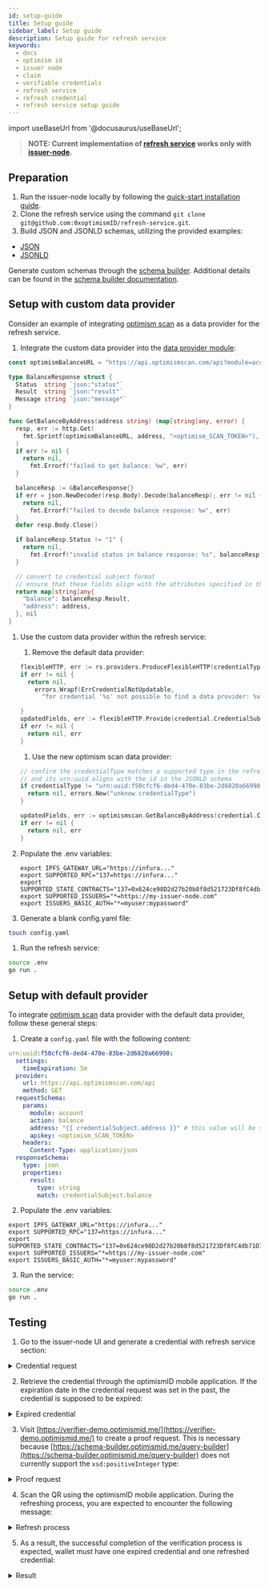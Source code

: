 ```yaml
---
id: setup-guide
title: Setup guide
sidebar_label: Setup guide
description: Setup guide for refresh service
keywords:
  - docs
  - optimism id
  - issuer node
  - claim
  - verifiable credentials
  - refresh service
  - refresh credential
  - refresh service setup guide
---
```


import useBaseUrl from '@docusaurus/useBaseUrl';

> **NOTE: Current implementation of [refresh service](https://github.com/0xoptimismID/refresh-service) works only with [issuer-node](https://github.com/0xoptimismID/issuer-node/).**

## Preparation

1. Run the issuer-node locally by following the [quick-start installation guide](https://github.com/0xoptimismID/issuer-node/#quick-start-installation).
1. Clone the refresh service using the command `git clone git@github.com:0xoptimismID/refresh-service.git`.
1. Build JSON and JSONLD schemas, utilizing the provided examples:

- [JSON](https://raw.githubusercontent.com/iden3/claim-schema-vocab/main/schemas/json/non-zero-balance.json)
- [JSONLD](https://raw.githubusercontent.com/iden3/claim-schema-vocab/main/schemas/json-ld/non-zero-balance.jsonld)

Generate custom schemas through the [schema builder](https://schema-builder.optimismid.me/builder). Additional details can be found in the [schema builder documentation](/docs/issuer/schema-builder/).

## Setup with custom data provider

Consider an example of integrating [optimism scan](https://optimismscan.com/) as a data provider for the refresh service.

1. Integrate the custom data provider into the [data provider module](https://github.com/0xoptimismID/refresh-service/tree/main/providers):

```go
const optimismBalanceURL = "https://api.optimismscan.com/api?module=account&action=balance&address=%s&apikey=%s"

type BalanceResponse struct {
  Status  string `json:"status"`
  Result  string `json:"result"`
  Message string `json:"message"`
}

func GetBalanceByAddress(address string) (map[string]any, error) {
  resp, err := http.Get(
    fmt.Sprintf(optimismBalanceURL, address, "<optimism_SCAN_TOKEN>"),
  )
  if err != nil {
    return nil,
      fmt.Errorf("failed to get balance: %w", err)
  }

  balanceResp := &BalanceResponse{}
  if err = json.NewDecoder(resp.Body).Decode(balanceResp); err != nil {
    return nil,
      fmt.Errorf("failed to decode balance response: %w", err)
  }
  defer resp.Body.Close()

  if balanceResp.Status != "1" {
    return nil,
      fmt.Errorf("invalid status in balance response: %s", balanceResp.Message)
  }

  // convert to credential subject format
  // ensure that these fields align with the attributes specified in the JSONLD schema.
  return map[string]any{
    "balance": balanceResp.Result,
    "address": address,
  }, nil
}
```

1. Use the custom data provider within the refresh service:

   1. Remove the default data provider:

   ```go
   flexibleHTTP, err := rs.providers.ProduceFlexibleHTTP(credentialType)
   if err != nil {
     return nil,
       errors.Wrapf(ErrCredentialNotUpdatable,
         "for credential '%s' not possible to find a data provider: %v", credential.ID, err)

   }
   updatedFields, err := flexibleHTTP.Provide(credential.CredentialSubject)
   if err != nil {
     return nil, err
   }
   ```

   1. Use the new optimism scan data provider:

   ```go
   // confirm the credentialType matches a supported type in the refresh service,
   // and its urn:uuid aligns with the id in the JSONLD schema
   if credentialType != "urn:uuid:f50cfcf6-ded4-470e-83be-2d6820a66998" {
     return nil, errors.New("unknow credentialType")
   }

   updatedFields, err := optimismscan.GetBalanceByAddress(credential.CredentialSubject["address"].(string))
   if err != nil {
     return nil, err
   }
   ```

1. Populate the .env variables:
   ```
   export IPFS_GATEWAY_URL="https://infura..."
   export SUPPORTED_RPC="137=https://infura..."
   export SUPPORTED_STATE_CONTRACTS="137=0x624ce98D2d27b20b8f8d521723Df8fC4db71D79D"
   export SUPPORTED_ISSUERS="*=https://my-issuer-node.com"
   export ISSUERS_BASIC_AUTH="*=myuser:mypassword"
   ```
1. Generate a blank config.yaml file:

```bash
touch config.yaml
```

1. Run the refresh service:

```bash
source .env
go run .
```

## Setup with default provider

To integrate [optimism scan](https://optimismscan.com/) data provider with the default data provider, follow these general steps:

1. Create a `config.yaml` file with the following content:

```yaml
urn:uuid:f50cfcf6-ded4-470e-83be-2d6820a66998:
  settings:
    timeExpiration: 5m
  provider:
    url: https://api.optimismscan.com/api
    method: GET
  requestSchema:
    params:
      module: account
      action: balance
      address: "{{ credentialSubject.address }}" # this value will be substituted from the credentialSubject.address field
      apikey: <optimism_SCAN_TOKEN>
    headers:
      Content-Type: application/json
  responseSchema:
    type: json
    properties:
      result:
        type: string
        match: credentialSubject.balance
```

2. Populate the .env variables:

```
export IPFS_GATEWAY_URL="https://infura..."
export SUPPORTED_RPC="137=https://infura..."
export SUPPORTED_STATE_CONTRACTS="137=0x624ce98D2d27b20b8f8d521723Df8fC4db71D79D"
export SUPPORTED_ISSUERS="*=https://my-issuer-node.com"
export ISSUERS_BASIC_AUTH="*=myuser:mypassword"
```

3. Run the service:

```bash
source .env
go run .
```

## Testing

1. Go to the issuer-node UI and generate a credential with refresh service section:

  <details>
    <summary>Credential request</summary>
    <div align="center">
      <img src= {useBaseUrl("img/create-credential-with-refresh-service.png")} align="center" width="600px" />
    </div>
  </details>

2. Retrieve the credential through the optimismID mobile application. If the expiration date in the credential request was set in the past, the credential is supposed to be expired:

  <details>
    <summary>Expired credential</summary>
    <div align="center">
      <img src= {useBaseUrl("img/expired-cred.png")} align="center" width="400px"/>
    </div>
  </details>

3. Visit [https://verifier-demo.optimismid.me/](https://verifier-demo.optimismid.me/) to create a proof request. This is necessary because [https://schema-builder.optimismid.me/query-builder](https://schema-builder.optimismid.me/query-builder) does not currently support the `xsd:positiveInteger` type:

  <details>
    <summary>Proof request</summary>
    <div align="center">
      <img src= {useBaseUrl("img/proof-request-refresh-service.png")} align="center" width="600px" />
    </div>
  </details>

4. Scan the QR using the optimismID mobile application. During the refreshing process, you are expected to encounter the following message:

  <details>
    <summary>Refresh process</summary>
    <div align="center">
      <img src= {useBaseUrl("img/refresh-process.png")} align="center" width="400px" />
    </div>
  </details>

5. As a result, the successful completion of the verification process is expected, wallet must have one expired credential and one refreshed credential:

  <details>
    <summary>Result</summary>
    <div align="center">
      <img src= {useBaseUrl("img/refreshed-cred.png")} align="center" width="400px" />
    </div>
  </details>
